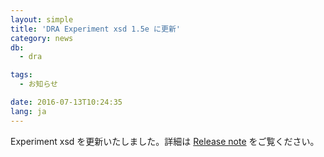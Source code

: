 ```yaml
---
layout: simple
title: 'DRA Experiment xsd 1.5e に更新'
category: news
db:
  - dra

tags:
  - お知らせ

date: 2016-07-13T10:24:35
lang: ja
---
```


<p>Experiment xsd を更新いたしました。詳細は <a href="https://github.com/ddbj/pub/">Release note</a> をご覧ください。</p>
